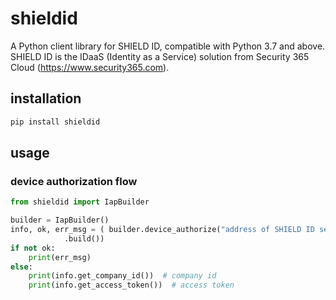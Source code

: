 # shieldid
A Python client library for SHIELD ID, compatible with Python 3.7 and above.
SHIELD ID is the IDaaS (Identity as a Service) solution from Security 365 Cloud (https://www.security365.com).

## installation
```bash
pip install shieldid
```

## usage

### device authorization flow
```python
from shieldid import IapBuilder

builder = IapBuilder()
info, ok, err_msg = ( builder.device_authorize("address of SHIELD ID server")
            .build())
if not ok:
    print(err_msg)
else: 
    print(info.get_company_id())  # company id
    print(info.get_access_token())  # access token

```



